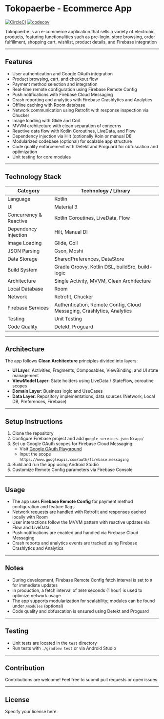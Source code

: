# Tokopaerbe - Ecommerce App
[![CircleCI](https://dl.circleci.com/status-badge/img/gh/atifa1110/Ecommerce-Jetpack/tree/master.svg?style=svg)](https://dl.circleci.com/status-badge/redirect/gh/atifa1110/Ecommerce-Jetpack/tree/master)
[![codecov](https://codecov.io/gh/atifa1110/Ecommerce-Jetpack/branch/master/graph/badge.svg)](https://codecov.io/gh/atifa1110/Ecommerce-Jetpack)

Tokopaerbe is an e-commerce application that sells a variety of electronic products, featuring functionalities such as pre-login, store browsing, order fulfillment, shopping cart, wishlist, product details, and Firebase integration 

---

## Features

- User authentication and Google OAuth integration
- Product browsing, cart, and checkout flow
- Payment method selection and integration
- Real-time remote configuration using Firebase Remote Config
- Push notifications with Firebase Cloud Messaging
- Crash reporting and analytics with Firebase Crashlytics and Analytics
- Offline caching with Room database
- Network communication using Retrofit with response inspection via Chucker
- Image loading with Glide and Coil
- MVVM architecture with clean separation of concerns
- Reactive data flow with Kotlin Coroutines, LiveData, and Flow
- Dependency injection via Hilt (optionally Koin or manual DI)
- Modularized codebase (optional) for scalable app structure
- Code quality enforcement with Detekt and Proguard for obfuscation and optimization
- Unit testing for core modules

---

## Technology Stack

| Category                  | Technology / Library              |
|---------------------------|---------------------------------|
| Language                  | Kotlin                          |
| UI                        | Material 3         |
| Concurrency & Reactive    | Kotlin Coroutines, LiveData, Flow |
| Dependency Injection      | Hilt, Manual DI   |
| Image Loading             | Glide, Coil                    |
| JSON Parsing              | Gson, Moshi                   |
| Data Storage              | SharedPreferences, DataStore     |
| Build System              | Gradle Groovy, Kotlin DSL, buildSrc, build-logic |
| Architecture             | Single Activity, MVVM, Clean Architecture     |
| Local Database            | Room                            |
| Network                   | Retrofit, Chucker               |
| Firebase Services         | Authentication, Remote Config, Cloud Messaging, Crashlytics, Analytics |
| Testing                   | Unit Testing                   |
| Code Quality              | Detekt, Proguard               |

---

## Architecture

The app follows **Clean Architecture** principles divided into layers:

- **UI Layer**: Activities, Fragments, Composables, ViewBinding, and UI state management
- **ViewModel Layer**: State holders using LiveData / StateFlow, coroutine scopes
- **Domain Layer**: Business logic and UseCases
- **Data Layer**: Repository implementations, data sources (Network, Local DB, Preferences, Firebase)

---

## Setup Instructions

1. Clone the repository
2. Configure Firebase project and add `google-services.json` to `app/`
3. Set up Google OAuth scopes for Firebase Cloud Messaging:
    - Visit [Google OAuth Playground](https://developers.google.com/oauthplayground)
    - Input the scope `https://www.googleapis.com/auth/firebase.messaging`
4. Build and run the app using Android Studio
5. Customize Remote Config parameters via Firebase Console

---

## Usage

- The app uses **Firebase Remote Config** for payment method configuration and feature flags
- Network requests are handled with Retrofit and responses cached locally with Room
- User interactions follow the MVVM pattern with reactive updates via Flow and LiveData
- Push notifications are enabled and handled via Firebase Cloud Messaging
- Crash reports and analytics events are tracked using Firebase Crashlytics and Analytics

---

## Notes

- During development, Firebase Remote Config fetch interval is set to `0` for immediate updates
- In production, a fetch interval of `3600` seconds (1 hour) is used to optimize network usage
- The app supports modularization for scalability; modules can be found under `/modules` (optional)
- Code quality and obfuscation is ensured using Detekt and Proguard

---

## Testing

- Unit tests are located in the `test` directory
- Run tests with `./gradlew test` or via Android Studio

---

## Contribution

Contributions are welcome! Feel free to submit pull requests or open issues.

---

## License

Specify your license here.
